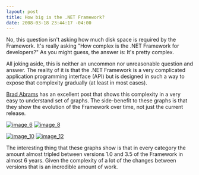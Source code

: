 ```yaml
---
layout: post
title: How big is the .NET Framework?
date: 2008-03-18 23:44:17 -04:00
---
```


No, this question isn't asking how much disk space is required by the Framework. It's really asking "How complex is the .NET Framework for developers?" As you might guess, the answer is: It's pretty complex.

All joking aside, this is neither an uncommon nor unreasonable question and answer. The reality of it is that the .NET Framework is a very complicated application programming interface (API) but is designed in such a way to expose that complexity gradually (at least in most cases).

[Brad Abrams](http://blogs.msdn.com/brada/archive/2008/03/17/number-of-types-in-the-net-framework.aspx) has an excellent post that shows this complexity in a very easy to understand set of graphs. The side-benefit to these graphs is that they show the evolution of the Framework over time, not just the current release.

[![image_6](http://gwb.blob.core.windows.net/sdorman/WindowsLiveWriter/Howbigisthe.NETFramework_14B3C/image_6_thumb.png)](http://gwb.blob.core.windows.net/sdorman/WindowsLiveWriter/Howbigisthe.NETFramework_14B3C/image_6_2.png) [![image_8](http://gwb.blob.core.windows.net/sdorman/WindowsLiveWriter/Howbigisthe.NETFramework_14B3C/image_8_thumb.png)](http://gwb.blob.core.windows.net/sdorman/WindowsLiveWriter/Howbigisthe.NETFramework_14B3C/image_8_2.png) 

[![image_10](http://gwb.blob.core.windows.net/sdorman/WindowsLiveWriter/Howbigisthe.NETFramework_14B3C/image_10_thumb.png)](http://gwb.blob.core.windows.net/sdorman/WindowsLiveWriter/Howbigisthe.NETFramework_14B3C/image_10_2.png) [![image_12](http://gwb.blob.core.windows.net/sdorman/WindowsLiveWriter/Howbigisthe.NETFramework_14B3C/image_12_thumb.png)](http://gwb.blob.core.windows.net/sdorman/WindowsLiveWriter/Howbigisthe.NETFramework_14B3C/image_12_2.png) 

The interesting thing that these graphs show is that in every category the amount almost tripled between versions 1.0 and 3.5 of the Framework in almost 6 years. Given the complexity of a lot of the changes between versions that is an incredible amount of work.
